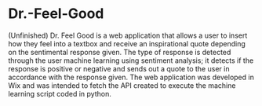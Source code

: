 # Dr.-Feel-Good
(Unfinished) Dr. Feel Good is a web application that allows a user to insert how they feel into a textbox and receive an inspirational quote depending on the sentimental response given. The type of response is detected through the user machine learning using sentiment analysis; it detects if the response is positive or negative and sends out a quote to the user in accordance with the response given. The web application was developed in Wix and was intended to fetch the API created to execute the machine learning script coded in python. 
